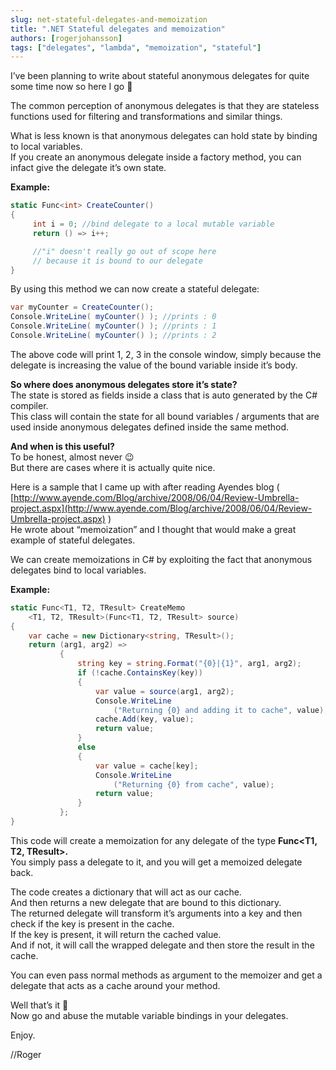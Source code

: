 ```yaml
---
slug: net-stateful-delegates-and-memoization
title: ".NET Stateful delegates and memoization"
authors: [rogerjohansson]
tags: ["delegates", "lambda", "memoization", "stateful"]
---
```

I’ve been planning to write about stateful anonymous delegates for quite some time now so here I go 🙂

<!-- truncate -->

The common perception of anonymous delegates is that they are stateless functions used for filtering and transformations and similar things.

What is less known is that anonymous delegates can hold state by binding to local variables.  
If you create an anonymous delegate inside a factory method, you can infact give the delegate it’s own state.

**Example:**

```csharp
static Func<int> CreateCounter() 
{
     int i = 0; //bind delegate to a local mutable variable 
     return () => i++; 

     //"i" doesn't really go out of scope here 
     // because it is bound to our delegate 
}
```

By using this method we can now create a stateful delegate:

```csharp
var myCounter = CreateCounter(); 
Console.WriteLine( myCounter() ); //prints : 0 
Console.WriteLine( myCounter() ); //prints : 1 
Console.WriteLine( myCounter() ); //prints : 2
```

The above code will print 1, 2, 3 in the console window, simply because the delegate is increasing the value of the bound variable inside it’s body.

**So where does anonymous delegates store it’s state?**  
The state is stored as fields inside a class that is auto generated by the C# compiler.  
This class will contain the state for all bound variables / arguments that are used inside anonymous delegates defined inside the same method.

**And when is this useful?**  
To be honest, almost never 😉  
But there are cases where it is actually quite nice.

Here is a sample that I came up with after reading Ayendes blog ( [http://www.ayende.com/Blog/archive/2008/06/04/Review-Umbrella-project.aspx](http://www.ayende.com/Blog/archive/2008/06/04/Review-Umbrella-project.aspx) )  
He wrote about “memoization” and I thought that would make a great example of stateful delegates.

We can create memoizations in C# by exploiting the fact that anonymous delegates bind to local variables.

**Example:**

```csharp
static Func<T1, T2, TResult> CreateMemo
    <T1, T2, TResult>(Func<T1, T2, TResult> source)
{
    var cache = new Dictionary<string, TResult>();
    return (arg1, arg2) =>
           {
               string key = string.Format("{0}|{1}", arg1, arg2);
               if (!cache.ContainsKey(key))
               {
                   var value = source(arg1, arg2);
                   Console.WriteLine
                       ("Returning {0} and adding it to cache", value);
                   cache.Add(key, value);
                   return value;
               }
               else
               {
                   var value = cache[key];
                   Console.WriteLine
                       ("Returning {0} from cache", value);
                   return value;
               }
           };            
}
```

This code will create a memoization for any delegate of the type **Func\<T1, T2, TResult\>.**  
You simply pass a delegate to it, and you will get a memoized delegate back.

The code creates a dictionary that will act as our cache.  
And then returns a new delegate that are bound to this dictionary.  
The returned delegate will transform it’s arguments into a key and then check if the key is present in the cache.  
If the key is present, it will return the cached value.  
And if not, it will call the wrapped delegate and then store the result in the cache.

You can even pass normal methods as argument to the memoizer and get a delegate that acts as a cache around your method.

Well that’s it 🙂  
Now go and abuse the mutable variable bindings in your delegates.

Enjoy.

//Roger
